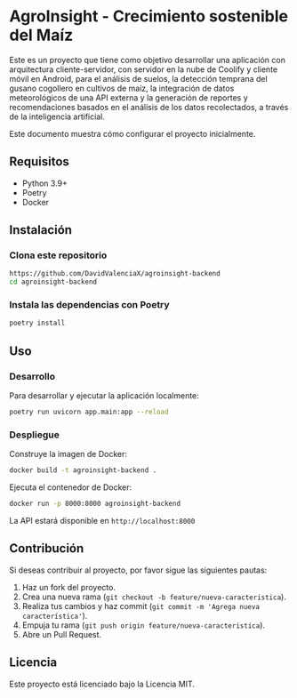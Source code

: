 # AgroInsight - Crecimiento sostenible del Maíz

Este es un proyecto que tiene como objetivo desarrollar una aplicación con arquitectura cliente-servidor, con servidor en la nube de Coolify y cliente móvil en Android, para el análisis de suelos, la detección temprana del gusano cogollero en cultivos de maíz, la integración de datos meteorológicos de una API externa y la generación de reportes y recomendaciones basados en el análisis de los datos recolectados, a través de la inteligencia artificial.

Este documento muestra cómo configurar el proyecto inicialmente.

## Requisitos

- Python 3.9+
- Poetry
- Docker

## Instalación

### Clona este repositorio

```bash
https://github.com/DavidValenciaX/agroinsight-backend
cd agroinsight-backend
```

### Instala las dependencias con Poetry

```bash
poetry install
```

## Uso

### Desarrollo

Para desarrollar y ejecutar la aplicación localmente:

```bash
poetry run uvicorn app.main:app --reload
```

### Despliegue

Construye la imagen de Docker:

```bash
docker build -t agroinsight-backend .
```

Ejecuta el contenedor de Docker:

```bash
docker run -p 8000:8000 agroinsight-backend
```

La API estará disponible en `http://localhost:8000`

## Contribución

Si deseas contribuir al proyecto, por favor sigue las siguientes pautas:

1. Haz un fork del proyecto.
2. Crea una nueva rama (`git checkout -b feature/nueva-caracteristica`).
3. Realiza tus cambios y haz commit (`git commit -m 'Agrega nueva característica'`).
4. Empuja tu rama (`git push origin feature/nueva-caracteristica`).
5. Abre un Pull Request.

## Licencia

Este proyecto está licenciado bajo la Licencia MIT.
